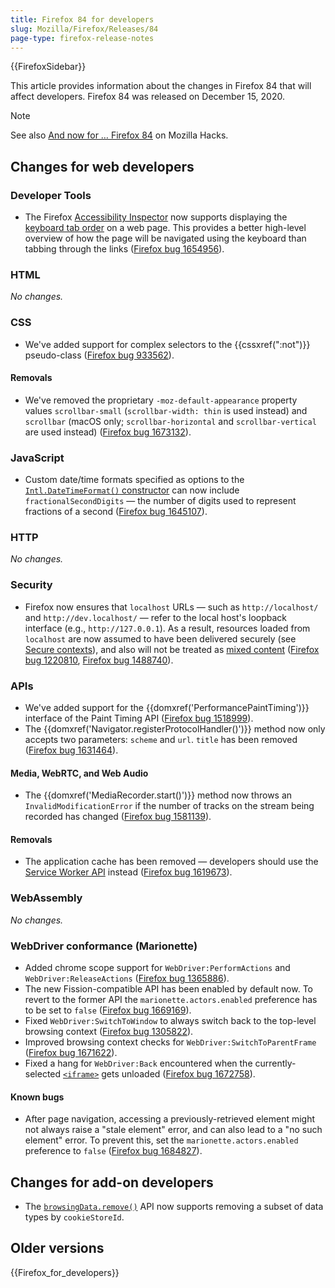 ```yaml
---
title: Firefox 84 for developers
slug: Mozilla/Firefox/Releases/84
page-type: firefox-release-notes
---
```


{{FirefoxSidebar}}

This article provides information about the changes in Firefox 84 that will affect developers. Firefox 84 was released on December 15, 2020.

> [!NOTE]
> See also [And now for … Firefox 84](https://hacks.mozilla.org/2020/12/and-now-for-firefox-84/) on Mozilla Hacks.

## Changes for web developers

### Developer Tools

- The Firefox [Accessibility Inspector](https://firefox-source-docs.mozilla.org/devtools-user/accessibility_inspector/index.html) now supports displaying the [keyboard tab order](https://firefox-source-docs.mozilla.org/devtools-user/accessibility_inspector/index.html#show-web-page-tabbing-order) on a web page. This provides a better high-level overview of how the page will be navigated using the keyboard than tabbing through the links ([Firefox bug 1654956](https://bugzil.la/1654956)).

### HTML

_No changes._

### CSS

- We've added support for complex selectors to the {{cssxref(":not")}} pseudo-class ([Firefox bug 933562](https://bugzil.la/933562)).

#### Removals

- We've removed the proprietary `-moz-default-appearance` property values `scrollbar-small` (`scrollbar-width: thin` is used instead) and `scrollbar` (macOS only; `scrollbar-horizontal` and `scrollbar-vertical` are used instead) ([Firefox bug 1673132](https://bugzil.la/1673132)).

### JavaScript

- Custom date/time formats specified as options to the [`Intl.DateTimeFormat()` constructor](/en-US/docs/Web/JavaScript/Reference/Global_Objects/Intl/DateTimeFormat/DateTimeFormat) can now include `fractionalSecondDigits` — the number of digits used to represent fractions of a second ([Firefox bug 1645107](https://bugzil.la/1645107)).

### HTTP

_No changes._

### Security

- Firefox now ensures that `localhost` URLs — such as `http://localhost/` and `http://dev.localhost/` — refer to the local host's loopback interface (e.g., `http://127.0.0.1`). As a result, resources loaded from `localhost` are now assumed to have been delivered securely (see [Secure contexts](/en-US/docs/Web/Security/Secure_Contexts)), and also will not be treated as [mixed content](/en-US/docs/Web/Security/Mixed_content) ([Firefox bug 1220810](https://bugzil.la/1220810), [Firefox bug 1488740](https://bugzil.la/1488740)).

### APIs

- We've added support for the {{domxref('PerformancePaintTiming')}} interface of the Paint Timing API ([Firefox bug 1518999](https://bugzil.la/1518999)).
- The {{domxref('Navigator.registerProtocolHandler()')}} method now only accepts two parameters: `scheme` and `url`. `title` has been removed ([Firefox bug 1631464](https://bugzil.la/1631464)).

#### Media, WebRTC, and Web Audio

- The {{domxref('MediaRecorder.start()')}} method now throws an `InvalidModificationError` if the number of tracks on the stream being recorded has changed ([Firefox bug 1581139](https://bugzil.la/1581139)).

#### Removals

- The application cache has been removed — developers should use the [Service Worker API](/en-US/docs/Web/API/Service_Worker_API) instead ([Firefox bug 1619673](https://bugzil.la/1619673)).

### WebAssembly

_No changes._

### WebDriver conformance (Marionette)

- Added chrome scope support for `WebDriver:PerformActions` and `WebDriver:ReleaseActions` ([Firefox bug 1365886](https://bugzil.la/1365886)).
- The new Fission-compatible API has been enabled by default now. To revert to the former API the `marionette.actors.enabled` preference has to be set to `false` ([Firefox bug 1669169](https://bugzil.la/1669169)).
- Fixed `WebDriver:SwitchToWindow` to always switch back to the top-level browsing context ([Firefox bug 1305822](https://bugzil.la/1305822)).
- Improved browsing context checks for `WebDriver:SwitchToParentFrame` ([Firefox bug 1671622](https://bugzil.la/1671622)).
- Fixed a hang for `WebDriver:Back` encountered when the currently-selected [`<iframe>`](/en-US/docs/Web/HTML/Reference/Element/iframe) gets unloaded ([Firefox bug 1672758](https://bugzil.la/1672758)).

#### Known bugs

- After page navigation, accessing a previously-retrieved element might not always raise a "stale element" error, and can also lead to a "no such element" error. To prevent this, set the `marionette.actors.enabled` preference to `false` ([Firefox bug 1684827](https://bugzil.la/1684827)).

## Changes for add-on developers

- The [`browsingData.remove()`](/en-US/docs/Mozilla/Add-ons/WebExtensions/API/browsingData/remove) API now supports removing a subset of data types by `cookieStoreId`.

## Older versions

{{Firefox_for_developers}}
